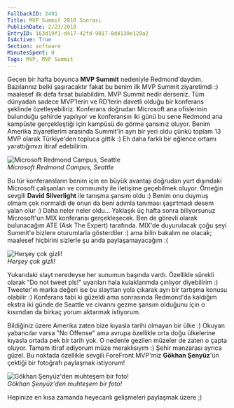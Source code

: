 ```yaml
---
FallbackID: 2491
Title: MVP Summit 2010 Sonrası
PublishDate: 2/23/2010
EntryID: 163d19f1-d417-42fd-9017-8d4130e129a2
IsActive: True
Section: software
MinutesSpent: 0
Tags: MVP, MVP Summit
---
```

Geçen bir hafta boyunca **MVP Summit** nedeniyle Redmond'daydım.
Bazılarınız belki şaşıracaktır fakat bu benim ilk MVP Summit ziyaretimdi
:) maalesef ilk defa fırsat bulabildim. MVP Summit nedir derseniz. Tüm
dünyadan sadece MVP'lerin ve RD'lerin davetli olduğu bir konferans
şeklinde özetleyebiliriz. Konferans doğrudan Microsoft ana ofislerinin
bulunduğu şehirde yapılıyor ve konferansın iki günü bu sene Redmond ana
kampüste gerçekleştiği için kampüsü de görme şansınız oluyor. Benim
Amerika ziyaretlerim arasında Summit'in ayrı bir yeri oldu çünkü toplam
13 MVP olarak Türkiye'den topluca gittik :) Eh daha farklı bir eğlence
ortamı yarattığımızı itiraf edebilirim.

![Microsoft Redmond Campus,
Seattle](http://cdn.daron.yondem.com/assets/2491/23022010_1.jpg)\
*Microsoft Redmond Campus, Seattle*

Bu tür konferansların benim için en büyük avantajı doğrudan yurt
dışındaki Microsoft çalışanları ve community ile iletişime geçebilmek
oluyor. Örneğin sevgili **David Silverlight** ile tanışma şansım oldu :)
Benim onu duymuş olmam çok normaldi de onun da beni adımla tanıması
şaşırtmadı desem yalan olur :) Daha neler neler oldu... Yaklaşık üç
hafta sonra biliyorsunuz Microsoft'un MIX konferansı gerçekleşecek. Ben
de görevli olarak bulunacağım ATE (Ask The Expert) tarafında. MIX'de
duyurulacak çoğu şeyi Summit'e bizlere oturumlarla gösterdiler :) ama
bilin bakalım ne olacak; maalesef hiçbirini sizlerle şu anda
paylaşamayacağım :(

![Herşey çok
gizli!](http://cdn.daron.yondem.com/assets/2491/23022010_2.jpg)\
*Herşey çok gizli!*

Yukarıdaki slayt neredeyse her sunumun başında vardı. Özellikle sürekli
olarak "Do not tweet pls!" uyarıları hala kulaklarımda çınlıyor
diyebilirim :) Tweeter'ın marka değeri ise bu slayttan yola çıkarak ayrı
bir tartışma konusu olabilir :) Konferans tabi ki güzeldi ama sonrasında
Redmond'da kaldığım ekstra iki günde de Seattle ve civarını gezme şansım
olduğunu için o kısımdan da birkaç yorum aktarmak istiyorum.

Bildiğiniz üzere Amerika zaten bize kıyasla tarihi olmayan bir ülke :)
Okuyan yabancılar varsa "No Offense" ama avrupa özellikle orta doğu
ülkelerine kıyasla ortada pek bir tarih yok. O nedenle gezilen müzeler
de zaten o çapta oluyor. Tamam itiraf ediyorum müze meraklısıyım :)
Şehir manzarası ayrıca güzel. Bu noktada özellikle sevgili ForeFront
MVP'miz **Gökhan Şenyüz**'ün çektiği bir fotoğrafı paylaşmak istiyorum!

![Gökhan Şenyüz'den muhteşem bir
foto!](http://cdn.daron.yondem.com/assets/2491/23022010_3.jpg)\
*Gökhan Şenyüz'den muhteşem bir foto!*

Hepinize en kısa zamanda heyecanlı gelişmeleri paylaşmak üzere ;)


